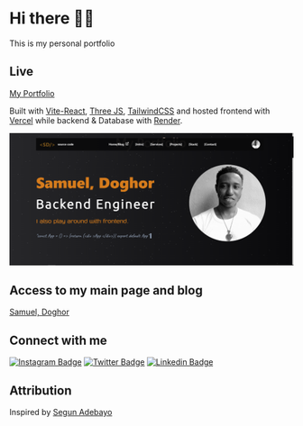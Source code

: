 # Hi there 👋🏿

This is my personal portfolio

## Live

[My Portfolio](https://app.samdoghor.com)

Built with [Vite-React](https://vitejs.dev/), [Three JS](https://threejs.org/), [TailwindCSS](https://tailwindcss.com/) and hosted frontend with [Vercel](https://vercel.com/) while backend & Database with [Render](https://render.com/).

![My Portfolio](frontend/public/img/portfolio.png)

## Access to my main page and blog

[Samuel, Doghor](https://samdoghor.com)

## Connect with me

[![Instagram Badge](https://img.shields.io/badge/-samdoghor-%09%23483D8B?style=for-the-badge&logo=instagram&logoColor=white&link=https://instagram.com/samdoghor)](https://instagram.com/samdoghor)
[![Twitter Badge](https://img.shields.io/badge/-samdoghor-%09%23483D8B?style=for-the-badge&logo=twitter&logoColor=white&link=https://twitter.com/samdoghor)](https://twitter.com/samdoghor)
[![Linkedin Badge](https://img.shields.io/badge/-samdoghor-%09%23483D8B?style=for-the-badge&logo=linkedin&logoColor=white&link=https://linkedin.com/in/samdoghor)](https://linkedin.com/in/samdoghor)

## Attribution

Inspired by [Segun Adebayo](https://github.com/segunadebayo/adebayosegun.com)
